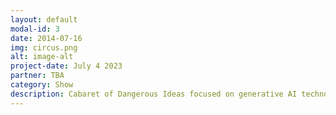 ```yaml
---
layout: default
modal-id: 3
date: 2014-07-16
img: circus.png
alt: image-alt
project-date: July 4 2023
partner: TBA
category: Show
description: Cabaret of Dangerous Ideas focused on generative AI technologies like ChatGPT and DALLE.
---
```

